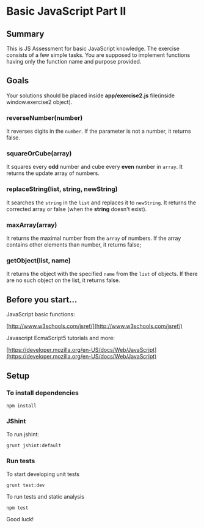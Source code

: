 # Basic JavaScript Part II

## Summary

This is JS Assessment for basic JavaScript knowledge. The exercise consists of a few simple tasks. You are supposed to implement functions having only the function name and purpose provided.

## Goals

Your solutions should be placed inside **app/exercise2.js** file(inside window.exercise2 object).

### reverseNumber(number)

It reverses digits in the `number`. If the parameter is not a number, it returns false.

### squareOrCube(array)

It squares every **odd** number and cube every **even** number in `array`. It returns the update array of numbers.

### replaceString(list, string, newString)

It searches the  `string` in the `list` and replaces it to `newString`. It returns the corrected array or false (when the **string** doesn't exist).

### maxArray(array)

It returns the maximal number from the `array` of numbers. If the array contains other elements than number, it returns false;

### getObject(list, name)

It returns the object with the specified `name` from the `list` of  objects. If there are no such object on the list, it returns false.

## Before you start...

JavaScript basic functions: 

[http://www.w3schools.com/jsref/](http://www.w3schools.com/jsref/)
    
Javascript EcmaScript5 tutorials and more: 

[https://developer.mozilla.org/en-US/docs/Web/JavaScript](https://developer.mozilla.org/en-US/docs/Web/JavaScript)

## Setup

### To install dependencies

    npm install

### JShint

To run jshint:

    grunt jshint:default

### Run tests

To start developing unit tests

    grunt test:dev
 
To run tests and static analysis

    npm test

Good luck!
 
